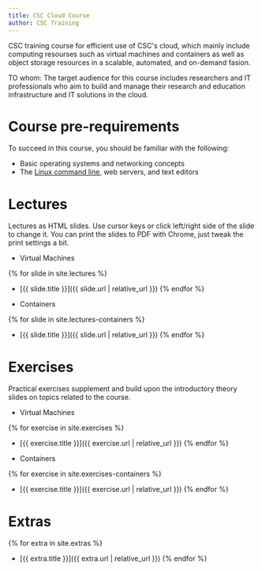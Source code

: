 ```yaml
---
title: CSC Cloud Course
author: CSC Training
---
```


CSC training course for efficient use of CSC's cloud, which mainly
include computing resourses such as virtual machines and containers
as well as object storage resources in a scalable, automated, and
on-demand fasion.

TO whom: The target audience for this course includes researchers and IT professionals who aim to build and manage their research and education infrastructure and IT solutions in the cloud.

# Course pre-requirements

To succeed in this course, you should be familiar with the following:

- Basic operating systems and networking concepts
- The [Linux command line](https://github.com/csc-training/linux-1/tree/ThomasZ), web servers, and text editors


# Lectures

Lectures as HTML slides. Use cursor keys or click left/right side of
the slide to change it. You can print the slides to PDF with Chrome,
just tweak the print settings a bit.

* Virtual Machines

{% for slide in site.lectures %}
  - [{{ slide.title }}]({{ slide.url | relative_url }})
{% endfor %}

* Containers

{% for slide in site.lectures-containers %}
  - [{{ slide.title }}]({{ slide.url | relative_url }})
{% endfor %}

# Exercises

Practical exercises supplement and build upon the introductory theory slides on topics related to the course. 

* Virtual Machines

{% for exercise in site.exercises %}
  - [{{ exercise.title }}]({{ exercise.url | relative_url }})
{% endfor %}

* Containers

{% for exercise in site.exercises-containers %}
  - [{{ exercise.title }}]({{ exercise.url | relative_url }})
{% endfor %}

# Extras

{% for extra in site.extras %}
- [{{ extra.title }}]({{ extra.url | relative_url }})
{% endfor %}
